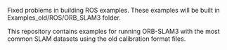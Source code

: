 Fixed problems in building ROS examples. These examples will be built in Examples_old/ROS/ORB_SLAM3 folder.

This repository contains examples for running ORB-SLAM3 with the most common SLAM datasets using the old calibration format files.